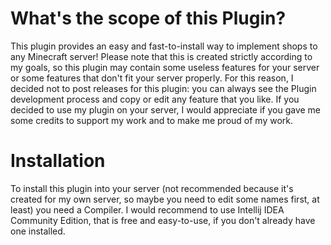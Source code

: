 # What's the scope of this Plugin?
This plugin provides an easy and fast-to-install way to implement shops to any Minecraft server! Please note that this is created strictly according to my goals, so this plugin may contain some useless features for your server or some features that don't fit your server properly. For this reason, I decided not to post releases for this plugin: you can always see the Plugin development process and copy or edit any feature that you like. If you decided to use my plugin on your server, I would appreciate if you gave me some credits to support my work and to make me proud of my work.
# Installation
To install this plugin into your server (not recommended because it's created for my own server, so maybe you need to edit some names first, at least) you need a Compiler. I would recommend to use Intellij IDEA Community Edition, that is free and easy-to-use, if you don't already have one installed.
